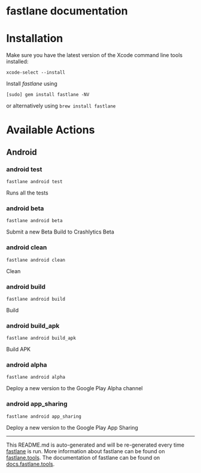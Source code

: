 fastlane documentation
================
# Installation

Make sure you have the latest version of the Xcode command line tools installed:

```
xcode-select --install
```

Install _fastlane_ using
```
[sudo] gem install fastlane -NV
```
or alternatively using `brew install fastlane`

# Available Actions
## Android
### android test
```
fastlane android test
```
Runs all the tests
### android beta
```
fastlane android beta
```
Submit a new Beta Build to Crashlytics Beta
### android clean
```
fastlane android clean
```
Clean
### android build
```
fastlane android build
```
Build
### android build_apk
```
fastlane android build_apk
```
Build APK
### android alpha
```
fastlane android alpha
```
Deploy a new version to the Google Play Alpha channel
### android app_sharing
```
fastlane android app_sharing
```
Deploy a new version to the Google Play App Sharing

----

This README.md is auto-generated and will be re-generated every time [fastlane](https://fastlane.tools) is run.
More information about fastlane can be found on [fastlane.tools](https://fastlane.tools).
The documentation of fastlane can be found on [docs.fastlane.tools](https://docs.fastlane.tools).
